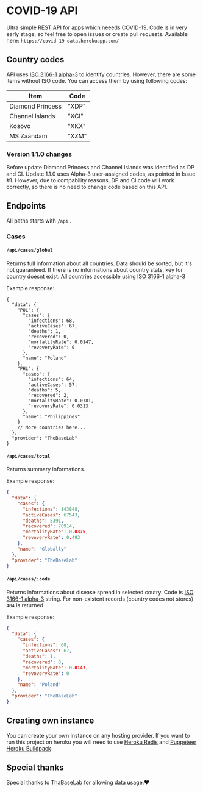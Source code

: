 # COVID-19 API
Ultra simple REST API for apps which neeeds COVID-19. Code is in very early stage, so feel free to open issues or create pull requests. Available here: `https://covid-19-data.herokuapp.com/` 

## Country codes

API uses [ISO 3166-1 alpha-3](https://en.wikipedia.org/wiki/ISO_3166-1_alpha-3) to identify countries. However, there are some items without ISO code. You can access them by using following codes:

| Item             | Code  |
|------------------|-------|
| Diamond Princess | "XDP" |
| Channel Islands  | "XCI" |
| Kosovo           | "XKX" |
| MS Zaandam       | "XZM" |

### Version 1.1.0 changes

Before update Diamond Princess and Channel Islands was identified as DP and CI. Update 1.1.0 uses Alpha-3 user-assigned codes, as pointed in Issue #1. However, due to compability reasons, DP and CI code will work correctly, so there is no need to change code based on this API.

## Endpoints

All paths starts with `/api` .

### Cases

#### `/api/cases/global` 
Returns full information about all countries. Data should be sorted, but it's not guaranteed. If there is no informations about country stats, key for country doesnt exist. All countries accessible using [ISO 3166-1 alpha-3](https://en.wikipedia.org/wiki/ISO_3166-1_alpha-3)

Example response:

``` jsonc
{
  "data": {
    "POL": {
      "cases": {
        "infections": 68,
        "activeCases": 67,
        "deaths": 1,
        "recovered": 0,
        "mortalityRate": 0.0147,
        "revoveryRate": 0
      },
      "name": "Poland"
    },
    "PHL": {
      "cases": {
        "infections": 64,
        "activeCases": 57,
        "deaths": 5,
        "recovered": 2,
        "mortalityRate": 0.0781,
        "revoveryRate": 0.0313
      },
      "name": "Philippines"
    }
    // More countries here...
  },
  "provider": "TheBaseLab"
}
```

#### `/api/cases/total` 

Returns summary informations.

Example response:

``` json
{
  "data": {
    "cases": {
      "infections": 143848,
      "activeCases": 67543,
      "deaths": 5391,
      "recovered": 70914,
      "mortalityRate": 0.0375,
      "revoveryRate": 0.493
    },
    "name": "Globally"
  },
  "provider": "TheBaseLab"
}
```

#### `/api/cases/:code` 

Returns informations about disease spread in selected coutry. Code is [ISO 3166-1 alpha-3](https://en.wikipedia.org/wiki/ISO_3166-1_alpha-3) string. For non-existent records (country codes not stores) `404` is returned

Example response:

``` json
{
  "data": {
    "cases": {
      "infections": 68,
      "activeCases": 67,
      "deaths": 1,
      "recovered": 0,
      "mortalityRate": 0.0147,
      "revoveryRate": 0
    },
    "name": "Poland"
  },
  "provider": "TheBaseLab"
}
```

## Creating own instance

You can create your own instance on any hosting provider. If you want to run this project on heroku you will need to use [Heroku Redis](https://elements.heroku.com/addons/heroku-redis) and [Puppeteer Heroku Buildpack](https://elements.heroku.com/buildpacks/jontewks/puppeteer-heroku-buildpack)

## Special thanks

Special thanks to [ThaBaseLab](https://coronavirus.thebaselab.com/) for allowing data usage.❤️

